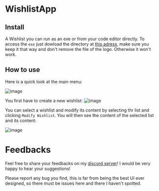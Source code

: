# WishlistApp

## Install
A Wishlist you can run as an exe or from your code editor directly. To access the `exe` just dowload the directory at [this adress](https://github.com/ChrisZeThird/WishlistApp/releases/download/v1.21.11.22/WishList.rar), make sure you keep it that way and don't remove the file of the logo. Otherwise it won't work. 

## How to use
Here is a quick look at the main menu:

![image](https://github.com/ChrisZeThird/WishlistApp/assets/86256324/1bd175fd-70dc-4976-8192-4e32d5aa1760)

You first have to create a new wishlist:
![image](https://github.com/ChrisZeThird/WishlistApp/assets/86256324/90dfc890-c6aa-4a52-a154-72c3f19853a5)


You can select a wishlist and modify its content by selecting thr list and clicking `Modify Wishlist`. You will then see the content of the selected list and its content:

![image](https://github.com/ChrisZeThird/WishlistApp/assets/86256324/454cf2ba-ff74-43b2-a302-918a4624396a)


# Feedbacks
Feel free to share your feedbacks on my [discord server](https://discord.gg/TcwjZhE)! I would be very happy to hear your suggestions!

Please report any bug you find, this is far from being the best UI ever designed, so there must be issues here and there I haven't spotted.
